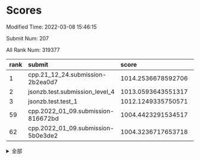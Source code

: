 # Scores

Modified Time: 2022-03-08 15:46:15

Submit Num: 207

All Rank Num: 319377

| rank |               submit               |       score        |       sigma        | pk_num |
| :--- | :--------------------------------- | :----------------- | :----------------- | :----- |
| 1    | cpp.21_12_24.submission-2b2ea0d7   | 1014.2536678592706 | 0.8166272912002962 | 6170   |
| 2    | jsonzb.test.submission_level_4     | 1013.0593643551317 | 0.8212326847341339 | 6175   |
| 3    | jsonzb.test.test_1                 | 1012.1249335750571 | 0.8088468767994962 | 6171   |
| 59   | cpp.2022_01_09.submission-816672bd | 1004.4423291534517 | 0.7220020416940408 | 6172   |
| 62   | cpp.2022_01_09.submission-5b0e3de2 | 1004.3236717653718 | 0.7224314150302718 | 6171   |


<details>
<summary>全部</summary>

| rank |                 submit                 |       score        |       sigma        | pk_num |
| :--- | :------------------------------------- | :----------------- | :----------------- | :----- |
| 1    | cpp.21_12_24.submission-2b2ea0d7       | 1014.2536678592706 | 0.8166272912002962 | 6170   |
| 2    | jsonzb.test.submission_level_4         | 1013.0593643551317 | 0.8212326847341339 | 6175   |
| 3    | jsonzb.test.test_1                     | 1012.1249335750571 | 0.8088468767994962 | 6171   |
| 4    | gobigger.level_3.submission_level_3_38 | 1011.7486955498651 | 0.7900576713481398 | 6169   |
| 5    | gobigger.level_3.submission_level_3_5  | 1011.5325245668375 | 0.7841750667811254 | 6168   |
| 6    | gobigger.level_3.submission_level_3_18 | 1011.4344538766962 | 0.7901765865881443 | 6172   |
| 7    | gobigger.level_3.submission_level_3_19 | 1011.3659503895194 | 0.7840830372673601 | 6172   |
| 8    | gobigger.level_3.submission_level_3_39 | 1011.3543817831203 | 0.7502489487495703 | 6174   |
| 9    | gobigger.level_3.submission_level_3_17 | 1011.0093520897655 | 0.769076137370962  | 6177   |
| 10   | gobigger.level_3.submission_level_3_45 | 1010.9701500651223 | 0.7527572014791072 | 6174   |
| 11   | gobigger.level_3.submission_level_3_8  | 1010.8636400226334 | 0.7512271019369946 | 6173   |
| 12   | gobigger.level_3.submission_level_3_48 | 1010.7958869028939 | 0.7599342366665199 | 6174   |
| 13   | gobigger.level_3.submission_level_3_27 | 1010.7759365095326 | 0.775091212238071  | 6172   |
| 14   | gobigger.level_3.submission_level_3_6  | 1010.7231698430649 | 0.7572455445701138 | 6175   |
| 15   | gobigger.level_3.submission_level_3_3  | 1010.6059039658803 | 0.7687300837743463 | 6170   |
| 16   | gobigger.level_3.submission_level_3_43 | 1010.511291457511  | 0.7617903859250766 | 6175   |
| 17   | gobigger.level_3.submission_level_3_31 | 1010.3117827987622 | 0.7697505222662778 | 6174   |
| 18   | gobigger.level_3.submission_level_3_11 | 1010.3054770422257 | 0.7446145312484749 | 6169   |
| 19   | gobigger.level_3.submission_level_3_7  | 1010.2798852537774 | 0.7634309196417198 | 6178   |
| 20   | gobigger.level_3.submission_level_3_37 | 1010.2788850583142 | 0.7508267896447496 | 6171   |
| 21   | gobigger.level_3.submission_level_3_15 | 1010.2501399350548 | 0.7516541736257912 | 6168   |
| 22   | gobigger.level_3.submission_level_3_35 | 1010.2469510255012 | 0.7747312282246869 | 6170   |
| 23   | gobigger.level_3.submission_level_3_14 | 1010.2223153008484 | 0.7639707288496098 | 6170   |
| 24   | gobigger.level_3.submission_level_3_2  | 1010.2054053263538 | 0.7588720121668119 | 6170   |
| 25   | gobigger.level_3.submission_level_3_46 | 1010.0060187310112 | 0.7589563796008844 | 6167   |
| 26   | gobigger.level_3.submission_level_3_24 | 1009.9967360138096 | 0.7879364743468498 | 6171   |
| 27   | gobigger.level_3.submission_level_3_21 | 1009.9783812417882 | 0.7552426495710353 | 6175   |
| 28   | gobigger.level_3.submission_level_3_26 | 1009.9264243930722 | 0.7732217057149933 | 6168   |
| 29   | gobigger.level_3.submission_level_3_13 | 1009.9142973091581 | 0.7684976396423532 | 6172   |
| 30   | gobigger.level_3.submission_level_3_33 | 1009.8232649148914 | 0.7732381930423937 | 6169   |
| 31   | gobigger.level_3.submission_level_3_10 | 1009.8088661489635 | 0.7626444644077066 | 6178   |
| 32   | gobigger.level_3.submission_level_3_20 | 1009.7882969030885 | 0.7651104664171456 | 6172   |
| 33   | gobigger.level_3.submission_level_3_47 | 1009.7721216709798 | 0.7559591239750393 | 6173   |
| 34   | gobigger.level_3.submission_level_3_44 | 1009.7558572226305 | 0.7617738475158572 | 6173   |
| 35   | gobigger.level_3.submission_level_3_22 | 1009.6473029245692 | 0.7581537006990221 | 6165   |
| 36   | gobigger.level_3.submission_level_3_28 | 1009.5997551832882 | 0.7573111019064231 | 6175   |
| 37   | gobigger.level_3.submission_level_3_9  | 1009.5582584832789 | 0.7627655669947749 | 6177   |
| 38   | gobigger.level_3.submission_level_3_0  | 1009.4262925749641 | 0.7588207784079183 | 6173   |
| 39   | gobigger.level_3.submission_level_3_32 | 1009.2462822555085 | 0.765309179690246  | 6170   |
| 40   | gobigger.level_3.submission_level_3_4  | 1009.2257811983545 | 0.752235704465506  | 6171   |
| 41   | gobigger.level_3.submission_level_3_49 | 1009.2066416239683 | 0.7894501622115787 | 6176   |
| 42   | gobigger.level_3.submission_level_3_34 | 1009.0990414523809 | 0.7466597669041158 | 6168   |
| 43   | gobigger.level_3.submission_level_3_29 | 1009.0754170894807 | 0.725858407134567  | 6173   |
| 44   | gobigger.level_3.submission_level_3_25 | 1009.0090930921765 | 0.7504133484498672 | 6171   |
| 45   | gobigger.level_3.submission_level_3_30 | 1008.9689143888276 | 0.7461573751955991 | 6170   |
| 46   | gobigger.level_3.submission_level_3_42 | 1008.8015497714595 | 0.7508857830737883 | 6170   |
| 47   | gobigger.level_3.submission_level_3_41 | 1008.6946278588321 | 0.7482057113475745 | 6172   |
| 48   | gobigger.level_3.submission_level_3_1  | 1008.5567640438645 | 0.7461094188876501 | 6168   |
| 49   | gobigger.level_3.submission_level_3_12 | 1008.4466352437206 | 0.745982415772752  | 6169   |
| 50   | gobigger.level_3.submission_level_3_36 | 1008.4201610538018 | 0.733001460364021  | 6170   |
| 51   | gobigger.level_3.submission_level_3_23 | 1008.2915749571379 | 0.7295064600450003 | 6173   |
| 52   | gobigger.level_3.submission_level_3_40 | 1008.0935645865328 | 0.7437816906381544 | 6166   |
| 53   | gobigger.level_3.submission_level_3_16 | 1007.5191170901013 | 0.7310936038101777 | 6173   |
| 54   | gobigger.level_1.submission_level_1_46 | 1004.9196496871912 | 0.7129470982194333 | 6170   |
| 55   | gobigger.level_1.submission_level_1_22 | 1004.7856759063847 | 0.7099443957633863 | 6171   |
| 56   | gobigger.level_1.submission_level_1_1  | 1004.7114176747632 | 0.7302059017281257 | 6170   |
| 57   | gobigger.level_1.submission_level_1_37 | 1004.6187265508154 | 0.7376669217515074 | 6169   |
| 58   | gobigger.level_1.submission_level_1_29 | 1004.5941332494361 | 0.7097489534479018 | 6171   |
| 59   | cpp.2022_01_09.submission-816672bd     | 1004.4423291534517 | 0.7220020416940408 | 6172   |
| 60   | gobigger.level_1.submission_level_1_38 | 1004.3905859450693 | 0.7198662522229058 | 6174   |
| 61   | gobigger.level_1.submission_level_1_25 | 1004.3825286335712 | 0.7332386710703378 | 6172   |
| 62   | cpp.2022_01_09.submission-5b0e3de2     | 1004.3236717653718 | 0.7224314150302718 | 6171   |
| 63   | gobigger.level_1.submission_level_1_5  | 1004.0505875813415 | 0.7024598650819626 | 6166   |
| 64   | gobigger.level_1.submission_level_1_34 | 1004.0459906546948 | 0.7178241510371947 | 6168   |
| 65   | gobigger.level_1.submission_level_1_4  | 1004.0365733446532 | 0.7059739032192502 | 6172   |
| 66   | gobigger.level_1.submission_level_1_24 | 1004.0180220088865 | 0.7234677625692926 | 6171   |
| 67   | gobigger.level_1.submission_level_1_21 | 1003.9468301900106 | 0.7145048553001407 | 6172   |
| 68   | gobigger.level_1.submission_level_1_33 | 1003.9132069396973 | 0.7236266830751867 | 6166   |
| 69   | gobigger.level_1.submission_level_1_6  | 1003.9110271709902 | 0.7201987293734645 | 6171   |
| 70   | gobigger.level_1.submission_level_1_17 | 1003.8892839090131 | 0.7242258963135757 | 6169   |
| 71   | gobigger.level_1.submission_level_1_28 | 1003.8573477537864 | 0.7263759223136121 | 6172   |
| 72   | gobigger.level_1.submission_level_1_13 | 1003.7711250260861 | 0.7196016794888478 | 6172   |
| 73   | gobigger.level_1.submission_level_1_47 | 1003.7382242180234 | 0.7090955050671728 | 6164   |
| 74   | gobigger.level_1.submission_level_1_12 | 1003.6861473653273 | 0.7165702368163595 | 6172   |
| 75   | gobigger.level_1.submission_level_1_2  | 1003.6449438524047 | 0.7107350350173249 | 6172   |
| 76   | gobigger.level_1.submission_level_1_49 | 1003.6401982945833 | 0.7289214844074575 | 6171   |
| 77   | gobigger.level_1.submission_level_1_3  | 1003.6121471207503 | 0.7104072915461797 | 6169   |
| 78   | gobigger.level_1.submission_level_1_19 | 1003.5869902863484 | 0.7122014960246522 | 6165   |
| 79   | gobigger.level_1.submission_level_1_16 | 1003.4891898552722 | 0.7143281058629827 | 6172   |
| 80   | gobigger.level_1.submission_level_1_14 | 1003.4641102417316 | 0.7140267908568807 | 6169   |
| 81   | gobigger.level_1.submission_level_1_32 | 1003.3310190458518 | 0.7082578730627624 | 6170   |
| 82   | gobigger.level_1.submission_level_1_18 | 1003.2895121838684 | 0.7184655449821656 | 6169   |
| 83   | gobigger.level_1.submission_level_1_40 | 1003.2163134462618 | 0.7156936026784915 | 6174   |
| 84   | gobigger.level_1.submission_level_1_43 | 1003.2157736429729 | 0.7218363021464808 | 6173   |
| 85   | gobigger.level_1.submission_level_1_7  | 1003.158809288427  | 0.7121258461367628 | 6171   |
| 86   | gobigger.level_1.submission_level_1_11 | 1003.1425739834342 | 0.7268416185666726 | 6174   |
| 87   | gobigger.level_1.submission_level_1_8  | 1003.0934578934989 | 0.7140046308826965 | 6172   |
| 88   | gobigger.level_1.submission_level_1_42 | 1003.0384466699966 | 0.719342540763612  | 6170   |
| 89   | gobigger.level_1.submission_level_1_35 | 1002.9782462067226 | 0.7151131007436982 | 6171   |
| 90   | gobigger.level_1.submission_level_1_26 | 1002.9586138481757 | 0.7265109756560031 | 6171   |
| 91   | gobigger.level_1.submission_level_1_15 | 1002.9176890066658 | 0.7129942179245158 | 6172   |
| 92   | gobigger.level_1.submission_level_1_27 | 1002.8617434408999 | 0.70297182119611   | 6171   |
| 93   | gobigger.level_1.submission_level_1_48 | 1002.8164925067031 | 0.7130150128611665 | 6173   |
| 94   | gobigger.level_1.submission_level_1_10 | 1002.7900455809851 | 0.7180159068820035 | 6173   |
| 95   | gobigger.level_1.submission_level_1_39 | 1002.7552769848687 | 0.7256402412688007 | 6174   |
| 96   | gobigger.level_1.submission_level_1_36 | 1002.6791371416529 | 0.7133536894128367 | 6171   |
| 97   | gobigger.level_1.submission_level_1_44 | 1002.6430864892624 | 0.7107133608426798 | 6175   |
| 98   | gobigger.level_1.submission_level_1_23 | 1002.6054747042987 | 0.7183807636651495 | 6169   |
| 99   | gobigger.level_1.submission_level_1_30 | 1002.4015946825857 | 0.7337694524319458 | 6172   |
| 100  | gobigger.level_1.submission_level_1_45 | 1002.1806925886544 | 0.7285566057832088 | 6173   |
| 101  | gobigger.level_1.submission_level_1_31 | 1002.1707291581324 | 0.7125587387080841 | 6172   |
| 102  | gobigger.level_1.submission_level_1_0  | 1002.0836242498133 | 0.7182438899386535 | 6174   |
| 103  | gobigger.level_1.submission_level_1_20 | 1002.0370274415511 | 0.7267068570691737 | 6168   |
| 104  | gobigger.level_1.submission_level_1_41 | 1001.9577765029615 | 0.7131680514641128 | 6171   |
| 105  | gobigger.level_1.submission_level_1_9  | 1001.6501445543373 | 0.7143992922205963 | 6171   |
| 106  | gobigger.random.submission_random_20   | 997.6763170633209  | 0.7046080102061771 | 6172   |
| 107  | gobigger.random.submission_random_23   | 997.1148539830654  | 0.7067789674031596 | 6172   |
| 108  | gobigger.random.submission_random_0    | 997.0554318101566  | 0.7051776647020674 | 6180   |
| 109  | gobigger.random.submission_random_32   | 996.9696171637802  | 0.7119768303216303 | 6172   |
| 110  | gobigger.random.submission_random_1    | 996.8608862778203  | 0.7027133521419929 | 6173   |
| 111  | gobigger.random.submission_random_26   | 996.7362708063345  | 0.715018657312225  | 6175   |
| 112  | gobigger.random.submission_random_36   | 996.7164493094931  | 0.7236916995677732 | 6174   |
| 113  | gobigger.random.submission_random_3    | 996.6735073131694  | 0.7024727262376879 | 6173   |
| 114  | gobigger.random.submission_random_42   | 996.6256965940916  | 0.7105175472589172 | 6176   |
| 115  | gobigger.random.submission_random_17   | 996.618602952714   | 0.7192499145886945 | 6168   |
| 116  | gobigger.random.submission_random_21   | 996.5623711984157  | 0.7085532143952195 | 6174   |
| 117  | gobigger.random.submission_random_46   | 996.4962373872306  | 0.7210498991588302 | 6169   |
| 118  | gobigger.random.submission_random_10   | 996.4407472755865  | 0.6942518418360202 | 6173   |
| 119  | gobigger.random.submission_random_39   | 996.2811620035927  | 0.7143109519925216 | 6177   |
| 120  | gobigger.random.submission_random_18   | 996.2780275395015  | 0.7123309563562662 | 6173   |
| 121  | gobigger.random.submission_random_19   | 996.270145262564   | 0.7346668814080941 | 6167   |
| 122  | gobigger.random.submission_random_4    | 996.2617232533452  | 0.7096408166692133 | 6171   |
| 123  | gobigger.random.submission_random_31   | 996.2416854256437  | 0.7097340959898398 | 6168   |
| 124  | gobigger.random.submission_random_16   | 996.09766854124    | 0.7189517496073662 | 6172   |
| 125  | gobigger.random.submission_random_5    | 996.0778774995696  | 0.7095735589372434 | 6173   |
| 126  | gobigger.random.submission_random_15   | 996.0571479940597  | 0.7206388700233254 | 6176   |
| 127  | gobigger.random.submission_random_37   | 996.0375133535155  | 0.7009389890301259 | 6170   |
| 128  | gobigger.random.submission_random_30   | 995.9589989895738  | 0.7025045644403843 | 6171   |
| 129  | gobigger.random.submission_random_11   | 995.9099162470961  | 0.7014260752391266 | 6172   |
| 130  | gobigger.random.submission_random_41   | 995.9036258825017  | 0.709104985148774  | 6168   |
| 131  | gobigger.random.submission_random_29   | 995.8961589401077  | 0.7116826001221566 | 6173   |
| 132  | gobigger.random.submission_random_34   | 995.8953990257896  | 0.7060636344627277 | 6178   |
| 133  | gobigger.random.submission_random_22   | 995.8769822220431  | 0.6980029234920404 | 6175   |
| 134  | gobigger.random.submission_random_38   | 995.8540425357181  | 0.7166181481526749 | 6172   |
| 135  | gobigger.random.submission_random_12   | 995.7504259333558  | 0.7090051415159959 | 6170   |
| 136  | gobigger.random.submission_random_43   | 995.6857875589034  | 0.7290802558958615 | 6171   |
| 137  | gobigger.random.submission_random_40   | 995.6587413497126  | 0.7122541046088738 | 6169   |
| 138  | gobigger.random.submission_random_24   | 995.6392777675297  | 0.7078788107965746 | 6171   |
| 139  | gobigger.random.submission_random_13   | 995.5334567008284  | 0.7079850707955573 | 6173   |
| 140  | gobigger.random.submission_random_8    | 995.4638092869022  | 0.7079249850728756 | 6173   |
| 141  | gobigger.random.submission_random_25   | 995.4172416340502  | 0.711181784799649  | 6173   |
| 142  | gobigger.random.submission_random_2    | 995.3805253575364  | 0.7011507011469952 | 6172   |
| 143  | gobigger.random.submission_random_47   | 995.3785407105141  | 0.7122744898016563 | 6170   |
| 144  | gobigger.random.submission_random_6    | 995.3751024038754  | 0.718629412970775  | 6169   |
| 145  | gobigger.random.submission_random_28   | 995.2870685875268  | 0.7105899663319997 | 6174   |
| 146  | gobigger.random.submission_random_35   | 995.2318381339211  | 0.7174714436718356 | 6173   |
| 147  | gobigger.random.submission_random_14   | 995.2087316430361  | 0.7031126678381625 | 6174   |
| 148  | gobigger.random.submission_random_7    | 995.1587588417963  | 0.729730781611272  | 6171   |
| 149  | gobigger.random.submission_random_49   | 995.1578227135113  | 0.6978688313777973 | 6172   |
| 150  | gobigger.random.submission_random_45   | 995.127015134431   | 0.700434016221182  | 6169   |
| 151  | gobigger.random.submission_random_44   | 994.9862291798343  | 0.7064519356248383 | 6172   |
| 152  | gobigger.random.submission_random_27   | 994.9565292589032  | 0.7162662517594504 | 6172   |
| 153  | gobigger.random.submission_random_33   | 994.7746565991295  | 0.7065244132688351 | 6172   |
| 154  | gobigger.random.submission_random_48   | 994.7400701260266  | 0.7212485275311022 | 6173   |
| 155  | gobigger.level_2.submission_level_2_30 | 994.5841893579787  | 0.7428340007511912 | 6170   |
| 156  | gobigger.level_2.submission_level_2_14 | 994.2890463707627  | 0.7271240516692252 | 6165   |
| 157  | gobigger.random.submission_random_9    | 994.2403702849223  | 0.7361787472487129 | 6170   |
| 158  | gobigger.level_2.submission_level_2_43 | 993.8360738587469  | 0.7356308528103347 | 6172   |
| 159  | gobigger.level_2.submission_level_2_42 | 993.6735928921953  | 0.7384967603148773 | 6176   |
| 160  | gobigger.level_2.submission_level_2_10 | 993.4682860466354  | 0.7407251600856654 | 6174   |
| 161  | gobigger.level_2.submission_level_2_27 | 993.4301977552902  | 0.7354915462888638 | 6175   |
| 162  | gobigger.level_2.submission_level_2_25 | 993.2758738581539  | 0.7467679250367728 | 6169   |
| 163  | gobigger.level_2.submission_level_2_32 | 993.2257989471273  | 0.7282808600090879 | 6170   |
| 164  | gobigger.level_2.submission_level_2_38 | 993.0991990781314  | 0.7284725405128684 | 6167   |
| 165  | gobigger.level_2.submission_level_2_46 | 993.0936529003137  | 0.7638476108623095 | 6169   |
| 166  | gobigger.level_2.submission_level_2_13 | 993.0185067867093  | 0.7434120862438838 | 6170   |
| 167  | gobigger.level_2.submission_level_2_48 | 992.8871691209029  | 0.7313462624583096 | 6176   |
| 168  | gobigger.level_2.submission_level_2_3  | 992.859352774278   | 0.7361188869412125 | 6168   |
| 169  | gobigger.level_2.submission_level_2_21 | 992.7988729118565  | 0.7320347467324863 | 6175   |
| 170  | gobigger.level_2.submission_level_2_15 | 992.7902329860933  | 0.7290097083183844 | 6171   |
| 171  | gobigger.level_2.submission_level_2_26 | 992.7623227217176  | 0.7604472808783789 | 6173   |
| 172  | gobigger.level_2.submission_level_2_37 | 992.7491372519487  | 0.7410008294515613 | 6170   |
| 173  | gobigger.level_2.submission_level_2_5  | 992.6866623819573  | 0.7602967590987364 | 6172   |
| 174  | gobigger.level_2.submission_level_2_9  | 992.6765344696327  | 0.7623952593313391 | 6172   |
| 175  | gobigger.level_2.submission_level_2_22 | 992.4994379675694  | 0.7485475669949271 | 6172   |
| 176  | gobigger.level_2.submission_level_2_18 | 992.4681273666483  | 0.7393546635639596 | 6169   |
| 177  | gobigger.level_2.submission_level_2_11 | 992.3012752741821  | 0.7495467082189954 | 6171   |
| 178  | gobigger.level_2.submission_level_2_40 | 992.2584276328274  | 0.7589750426538674 | 6171   |
| 179  | gobigger.level_2.submission_level_2_2  | 992.2434846012486  | 0.7227685631927326 | 6169   |
| 180  | gobigger.level_2.submission_level_2_20 | 992.229224061822   | 0.7459341629472059 | 6172   |
| 181  | gobigger.level_2.submission_level_2_17 | 992.2276284946236  | 0.7537091610578938 | 6173   |
| 182  | gobigger.level_2.submission_level_2_24 | 992.1813595420376  | 0.7389176044233451 | 6171   |
| 183  | gobigger.level_2.submission_level_2_44 | 992.1625337267928  | 0.7421284257162933 | 6171   |
| 184  | gobigger.level_2.submission_level_2_49 | 992.1072724444717  | 0.7377258793148025 | 6175   |
| 185  | gobigger.level_2.submission_level_2_33 | 992.0742861067818  | 0.7530865283826225 | 6168   |
| 186  | gobigger.level_2.submission_level_2_7  | 992.0364481789181  | 0.7442726723141904 | 6174   |
| 187  | gobigger.level_2.submission_level_2_31 | 991.9657047855306  | 0.7320761785274448 | 6172   |
| 188  | gobigger.level_2.submission_level_2_35 | 991.9206141319025  | 0.7572423977770454 | 6174   |
| 189  | gobigger.level_2.submission_level_2_1  | 991.8450153632695  | 0.7490916660590986 | 6172   |
| 190  | gobigger.level_2.submission_level_2_19 | 991.8300898225673  | 0.7385065178544463 | 6172   |
| 191  | gobigger.level_2.submission_level_2_0  | 991.5973252572547  | 0.7570482089988653 | 6171   |
| 192  | gobigger.level_2.submission_level_2_4  | 991.5531935911599  | 0.7442208109465738 | 6169   |
| 193  | gobigger.level_2.submission_level_2_8  | 991.4673967160469  | 0.7488891686395197 | 6175   |
| 194  | gobigger.level_2.submission_level_2_41 | 991.3254509914976  | 0.7361284798385237 | 6176   |
| 195  | gobigger.level_2.submission_level_2_16 | 991.2648614477129  | 0.757467719523226  | 6170   |
| 196  | gobigger.level_2.submission_level_2_28 | 991.2466833405654  | 0.7580764030577917 | 6170   |
| 197  | gobigger.level_2.submission_level_2_36 | 991.1451515597672  | 0.7554719892984203 | 6173   |
| 198  | gobigger.level_2.submission_level_2_47 | 990.9873498805547  | 0.7485321128830172 | 6167   |
| 199  | gobigger.level_2.submission_level_2_23 | 990.9586650605603  | 0.7390577846435185 | 6171   |
| 200  | gobigger.level_2.submission_level_2_12 | 990.7442528638392  | 0.7410419546368545 | 6169   |
| 201  | gobigger.level_2.submission_level_2_29 | 990.5175466863915  | 0.767150267437935  | 6170   |
| 202  | gobigger.level_2.submission_level_2_6  | 990.3440223811659  | 0.7872816802399697 | 6171   |
| 203  | gobigger.level_2.submission_level_2_34 | 990.266455667929   | 0.773211436347946  | 6170   |
| 204  | gobigger.level_2.submission_level_2_39 | 990.2318662056939  | 0.758082094709539  | 6176   |
| 205  | gobigger.level_2.submission_level_2_45 | 989.9918632267909  | 0.780014316956018  | 6176   |
| 206  | gobigger.none.submission_none_0        | 979.771522661325   | 1.259979764979609  | 6173   |
| 207  | gobigger.none.submission_none_1        | 976.5872195624482  | 1.2957567643641017 | 6168   |

</details>